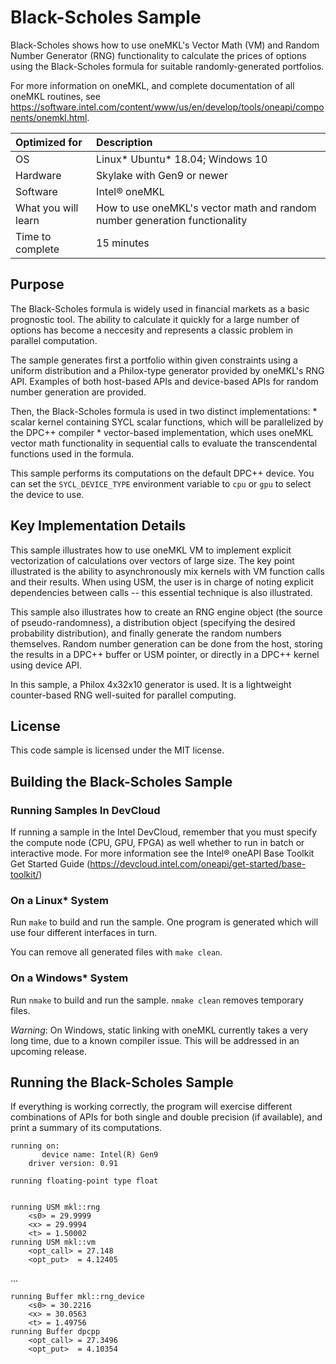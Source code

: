 # Black-Scholes Sample

Black-Scholes shows how to use oneMKL's Vector Math (VM) and Random Number Generator (RNG) functionality to calculate the prices of options using the Black-Scholes formula for suitable randomly-generated portfolios.

For more information on oneMKL, and complete documentation of all oneMKL routines, see https://software.intel.com/content/www/us/en/develop/tools/oneapi/components/onemkl.html.

| Optimized for       | Description
|:---                 |:---
| OS                  | Linux* Ubuntu* 18.04; Windows 10
| Hardware            | Skylake with Gen9 or newer
| Software            | Intel&reg; oneMKL
| What you will learn | How to use oneMKL's vector math and random number generation functionality
| Time to complete    | 15 minutes


## Purpose

The Black-Scholes formula is widely used in financial markets as a basic prognostic tool. The ability to calculate it quickly for a large number of options has become a neccesity and represents a classic problem in parallel computation.

The sample generates first a portfolio within given constraints using a uniform distribution and a Philox-type generator provided by oneMKL's RNG API.
Examples of both host-based APIs and device-based APIs for random number generation are provided.

Then, the Black-Scholes formula is used in two distinct implementations:
    * scalar kernel containing SYCL scalar functions, which will be parallelized by the DPC++ compiler
    * vector-based implementation, which uses oneMKL vector math functionality in sequential calls to evaluate the transcendental functions used in the formula.

This sample performs its computations on the default DPC++ device. You can set the `SYCL_DEVICE_TYPE` environment variable to `cpu` or `gpu` to select the device to use.


## Key Implementation Details

This sample illustrates how to use oneMKL VM to implement explicit vectorization of calculations over vectors of large size. The key point illustrated is the ability to asynchronously mix kernels with VM function calls and their results. When using USM, the user is in charge of noting explicit dependencies between calls -- this essential technique is also illustrated.

This sample also illustrates how to create an RNG engine object (the source of pseudo-randomness), a distribution object (specifying the desired probability distribution), and finally generate the random numbers themselves. Random number generation can be done from the host, storing the results in a DPC++ buffer or USM pointer, or directly in a DPC++ kernel using device API.

In this sample, a Philox 4x32x10 generator is used. It is a lightweight counter-based RNG well-suited for parallel computing.


## License

This code sample is licensed under the MIT license.

## Building the Black-Scholes Sample

### Running Samples In DevCloud
If running a sample in the Intel DevCloud, remember that you must specify the compute node (CPU, GPU, FPGA) as well whether to run in batch or interactive mode. For more information see the Intel® oneAPI Base Toolkit Get Started Guide (https://devcloud.intel.com/oneapi/get-started/base-toolkit/)

### On a Linux* System
Run `make` to build and run the sample. One program is generated which will use four different interfaces in turn.

You can remove all generated files with `make clean`.

### On a Windows* System
Run `nmake` to build and run the sample. `nmake clean` removes temporary files.

*Warning*: On Windows, static linking with oneMKL currently takes a very long time, due to a known compiler issue. This will be addressed in an upcoming release.

## Running the Black-Scholes Sample
If everything is working correctly, the program will exercise different combinations of APIs for both single and double precision (if available), and print a summary of its computations.

```
running on:
       device name: Intel(R) Gen9
    driver version: 0.91

running floating-point type float


running USM mkl::rng
    <s0> = 29.9999
    <x> = 29.9994
    <t> = 1.50002
running USM mkl::vm
    <opt_call> = 27.148
    <opt_put>  = 4.12405
```
...
```
running Buffer mkl::rng_device
    <s0> = 30.2216
    <x> = 30.0563
    <t> = 1.49756
running Buffer dpcpp
    <opt_call> = 27.3496
    <opt_put>  = 4.10354
```
